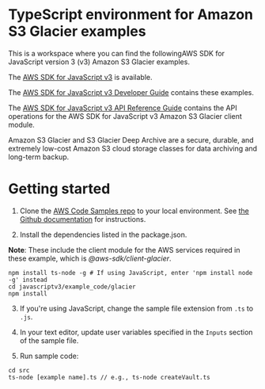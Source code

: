 # TypeScript environment for Amazon S3 Glacier examples
This is a workspace where you can find the followingAWS SDK for JavaScript version 3 (v3) Amazon S3 Glacier examples. 

The [AWS SDK for JavaScript v3](https://github.com/aws/aws-sdk-js-v3) is available. 

The [AWS SDK for JavaScript v3 Developer Guide](https://docs.aws.amazon.com/sdk-for-javascript/v3/developer-guide/glacier-examples.html) contains these examples.

The [AWS SDK for JavaScript v3 API Reference Guide](https://docs.aws.amazon.com/AWSJavaScriptSDK/v3/latest/clients/client-glacier/index.html) contains the API operations for the AWS SDK for JavaScript v3 Amazon S3 Glacier client module.

Amazon S3 Glacier and S3 Glacier Deep Archive are a secure, durable, and extremely low-cost Amazon S3 cloud storage classes for data archiving and long-term backup. 



# Getting started

1. Clone the [AWS Code Samples repo](https://github.com/awsdocs/aws-doc-sdk-examples) to your local environment. 
   See [the Github documentation](https://docs.github.com/en/github/creating-cloning-and-archiving-repositories/cloning-a-repository) for 
   instructions.

2. Install the dependencies listed in the package.json.

**Note**: These include the client module for the AWS services required in these example, 
which is *@aws-sdk/client-glacier*.
```
npm install ts-node -g # If using JavaScript, enter 'npm install node -g' instead
cd javascriptv3/example_code/glacier
npm install
```
3. If you're using JavaScript, change the sample file extension from ```.ts``` to ```.js```.


4. In your text editor, update user variables specified in the ```Inputs``` section of the sample file.

5. Run sample code:
```
cd src
ts-node [example name].ts // e.g., ts-node createVault.ts
```
